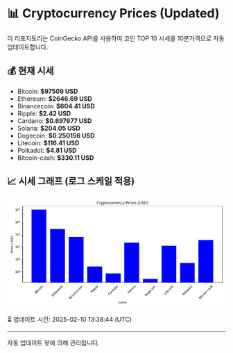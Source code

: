 
# 📊 Cryptocurrency Prices (Updated)

이 리포지토리는 CoinGecko API를 사용하여 코인 TOP 10 시세를 10분가격으로 자동 업데이트합니다.

## 💰 현재 시세
- Bitcoin: **$97509 USD**
- Ethereum: **$2646.69 USD**
- Binancecoin: **$604.41 USD**
- Ripple: **$2.42 USD**
- Cardano: **$0.697677 USD**
- Solana: **$204.05 USD**
- Dogecoin: **$0.250156 USD**
- Litecoin: **$116.41 USD**
- Polkadot: **$4.81 USD**
- Bitcoin-cash: **$330.11 USD**

## 📈 시세 그래프 (로그 스케일 적용)
![Crypto Prices](crypto_prices.png)

⏳ 업데이트 시간: 2025-02-10 13:38:44 (UTC)

---
자동 업데이트 봇에 의해 관리됩니다.
